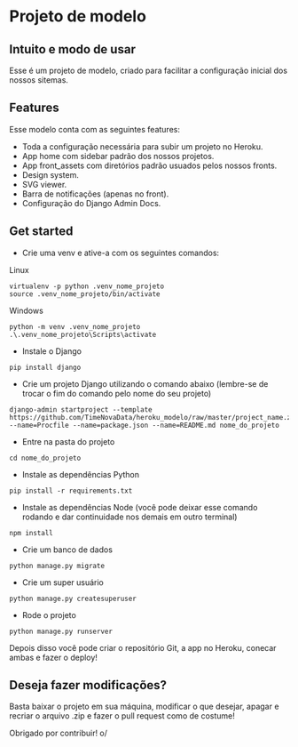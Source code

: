 # Projeto de modelo
## Intuito e modo de usar
Esse é um projeto de modelo, criado para facilitar a configuração inicial dos nossos sitemas.

## Features
Esse modelo conta com as seguintes features:
- Toda a configuração necessária para subir um projeto no Heroku.
- App home com sidebar padrão dos nossos projetos.
- App front_assets com diretórios padrão usuados pelos nossos fronts.
- Design system.
- SVG viewer.
- Barra de notificações (apenas no front).
- Configuração do Django Admin Docs.

## Get started

- Crie uma venv e ative-a com os seguintes comandos:

Linux
```shell
virtualenv -p python .venv_nome_projeto
source .venv_nome_projeto/bin/activate
```

Windows
```shell
python -m venv .venv_nome_projeto
.\.venv_nome_projeto\Scripts\activate
```

- Instale o Django
```shell
pip install django
```

- Crie um projeto Django utilizando o comando abaixo
(lembre-se de trocar o fim do comando pelo nome do seu projeto)
```shell
django-admin startproject --template https://github.com/TimeNovaData/heroku_modelo/raw/master/project_name.zip --name=Procfile --name=package.json --name=README.md nome_do_projeto
```

- Entre na pasta do projeto
```shell
cd nome_do_projeto
```

- Instale as dependências Python
```shell
pip install -r requirements.txt
```

- Instale as dependências Node (você pode deixar esse comando rodando e dar continuidade nos demais em outro terminal)
```shell
npm install
```

- Crie um banco de dados
```shell
python manage.py migrate
```

- Crie um super usuário
```shell
python manage.py createsuperuser
```

- Rode o projeto
```shell
python manage.py runserver
```

Depois disso você pode criar o repositório Git, a app no Heroku, conecar ambas e fazer o deploy!

## Deseja fazer modificações?
Basta baixar o projeto em sua máquina, modificar o que desejar, apagar e recriar o arquivo .zip e fazer o pull request como de costume!

Obrigado por contribuir! o/
